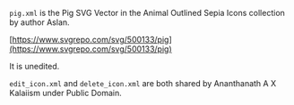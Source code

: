 `pig.xml` is the Pig SVG Vector in the Animal Outlined Sepia Icons collection by author Aslan.

[https://www.svgrepo.com/svg/500133/pig](https://www.svgrepo.com/svg/500133/pig)

It is unedited.

`edit_icon.xml` and `delete_icon.xml` are both shared by Ananthanath A X Kalaiism under Public Domain.